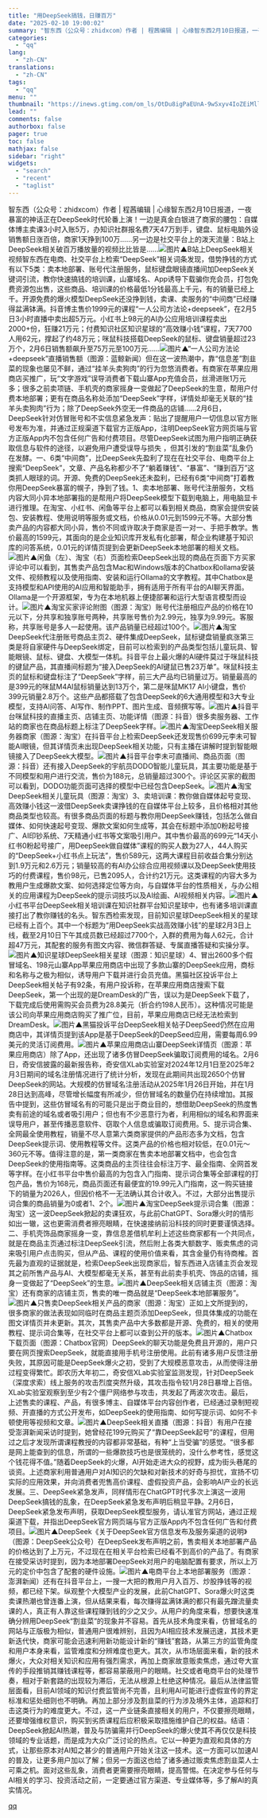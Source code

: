 ```yaml
---
title: "用DeepSeek搞钱，日赚百万"
date: "2025-02-10 19:00:02"
summary: "智东西（公众号：zhidxcom）作者 | 程茜编辑 | 心缘智东西2月10日报道，一夜暴富的神话正..."
categories:
  - "qq"
lang:
  - "zh-CN"
translations:
  - "zh-CN"
tags:
  - "qq"
menu: ""
thumbnail: "https://inews.gtimg.com/om_ls/OtDu8igPaEUnA-9wSxyv4IoZEiMllyUwzl8NaSM5xM13oAA_640360/0"
lead: ""
comments: false
authorbox: false
pager: true
toc: false
mathjax: false
sidebar: "right"
widgets:
  - "search"
  - "recent"
  - "taglist"
---
```


智东西（公众号：zhidxcom）作者 | 程茜编辑 | 心缘智东西2月10日报道，一夜暴富的神话正在DeepSeek时代轮番上演！一边是真金白银进了商家的腰包：自媒体博主卖课3小时入账5万，办知识社群报名费7天47万到手，键盘、鼠标电脑外设销售额日涨百倍，商家1天挣到100万……另一边是社交平台上的泼天流量：B站上DeepSeek相关破百万播放量的视频比比皆是……![图片](https://inews.gtimg.com/om_bt/OXSCEEnkdWtAbS4LfTE-BaXBbPcnA2strzHl6--iTUavYAA/641)▲B站上DeepSeek相关视频智东西在电商、社交平台上检索“DeepSeek”相关词条发现，借势挣钱的方式有以下5类：卖本地部署、账号代注册服务，鼠标键盘眼镜直播间加DeepSeek关键词引流，教你快速搞钱的培训课，山寨域名、App诱导下载骗你充会员，打包免费资源包出售，这些商品、培训课的价格最低1分钱最高上千元，有的销量已经上千。开源免费的爆火模型DeepSeek还没挣到钱，卖课、卖服务的“中间商”已经赚得盆满钵满。抖音博主售价1999元的课程“一人公司方法论+deepseek”，在2月5日3小时直播中卖出超5万元。小红书上98元的AI办公应用培训课程卖出2000+份，狂赚21万元；付费知识社区知识星球的“高效赚小钱”课程，7天7700人用62元，撑起了约48万元；咪鼠科技搭载DeepSeek的鼠标、键盘销量超过23万个，2月6日销售额飙升至75万元至100万元……![图片](https://inews.gtimg.com/om_bt/O-0Gwh9QZxMlsmswcCz3U08Zc_WxAr9c4eFJZg6JE2wSgAA/641)▲“一人公司方法论+deepseek”直播销售额（图源：蓝鲸新闻）但在这一波热潮中，靠“信息差”割韭菜的现象也屡见不鲜，通过“挂羊头卖狗肉”的行为忽悠消费者。有商家在苹果应用商店买推广，玩“文字游戏”误导消费者下载山寨App充值会员，丝滑进账1万元多；很多之前卖项链、手机壳的商家摇身一变做起了DeepSeek的生意，帮用户付费本地部署；更有在商品名称处添加“DeepSeek”字样，详情处却毫无关联的“挂羊头卖狗肉”行为；除了DeepSeek外空无一件商品的店铺……2月6日，DeepSeek针对仿冒账号和不实信息紧急发声：贴出了提醒用户一切信息以官方账号发布为准，并通过正规渠道下载官方正版App，注明DeepSeek官方网页端与官方正版App内不包含任何广告和付费项目。尽管DeepSeek试图为用户指明正确获取信息与软件的途径，以避免用户遭受误导与损失 ，但其引发的“割韭菜”乱象仍在发酵。一、6类“中间商”，比DeepSeek先盈利了现在在社交平台、电商平台上搜索“DeepSeek”，文章、产品名称都少不了“躺着赚钱”、“暴富”、“赚到百万”这类抓人眼球的词。开源、免费的DeepSeek还未盈利，已经有6类“中间商”打着教你用DeepSeek暴富的幌子，挣到了钱。1、卖本地部署、账号代注册服务，文档内容大同小异本地部署指的是帮用户将DeepSeek模型下载到电脑上，用电脑显卡进行推理。在淘宝、小红书、闲鱼等平台上都可以看到相关商品，商家会提供安装包、安装教程、使用说明等服务或文档，价格从0.01元到1599元不等。大部分售卖产品的内容都大同小异，售价不同或许取决于商家是否一对一、手把手教学。售价最高的1599元，其面向的是企业知识库开发私有化部署，帮企业构建基于知识库的问答系统，0.01元的详情页提到会更新DeepSeek本地部署的相关文档。![图片](https://inews.gtimg.com/om_bt/OM-QclGlRFdcFySRSjVZ_uDpz8nBgfVHCGfylp0nGpiKMAA/641)▲闲鱼（左）、淘宝（右）页面检索DeepSeek出现的商品在页面下方买家评论中可以看到，其售卖产品包含Mac和Windows版本的Chatbox和ollama安装文件、视频教程以及使用指南、安装和运行Ollama的文字教程。其中Chatbox是支持模型和API使用的AI应用和智能助手，拥有适用于所有平台的AI聊天界面。Ollama是一个开源框架，专为在本地机器上便捷部署和运行大型语言模型而设计。![图片](https://inews.gtimg.com/om_bt/OgAz1W7z_4dHNkCuJvx0zVHLJVbzzvg-BXzQ9D-AUiwLYAA/641)▲淘宝买家评论附图（图源：淘宝）账号代注册相应产品的价格在10元以下，分共享和独享账号两种，共享账号售价为2.99元，独享为9.99元。客服称，共享账号是多人一起使用。该产品销量已经超过100个。![图片](https://inews.gtimg.com/om_bt/OTc-lWzzqskaNVMYs3zmd1mke3L3em0FjWyYv2XtSvNR0AA/641)▲淘宝DeepSeek代注册账号商品主页2、硬件集成DeepSeek，鼠标键盘销量疯涨第三类是将自家硬件与DeepSeek绑定，目前可以检索到的产品类型包括儿童玩具、智能眼镜、鼠标、键盘、大模型一体机。抖音平台上最火爆的AI硬件莫过于咪鼠科技的键鼠产品，其直播间标题为“接入DeepSeek的AI键鼠已售23万单”。咪鼠科技主页的鼠标和键盘标注了“DeepSeek”字样，前三大产品均已销量过万。销量最高的是399元的咪鼠M4AI鼠标销量达到13万个，第二是咪鼠MK17 AI小键盘，售价399元销量2.8万个。这些产品都搭载了包含DeepSeek的6大通用模型和3大专业模型，支持AI问答、AI写作、制作PPT、图片生成、音频撰写等。![图片](https://inews.gtimg.com/om_bt/OGARye_kBfBTttIXUuWte76lOfDDqWGQowYo56q9cRRa4AA/641)▲抖音平台咪鼠科技的直播主页、店铺主页、功能详情（图源：抖音）很多卖服务器、工作站的商家也在商品标题上标注了DeepSeek字样。![图片](https://inews.gtimg.com/om_bt/Om9jw-ZChOgO-qbZresvSM55HW2UK-55Ai-p6G9LmA6t4AA/1000)▲淘宝DeepSeek相关服务器商家（图源：淘宝）在抖音平台上检索DeepSeek还发现售价699元李未可智能AI眼镜，但其详情页未出现DeepSeek相关功能，只有主播在讲解时提到智能眼镜接入了DeepSeek大模型。![图片](https://inews.gtimg.com/om_bt/OvenVr4JGu9GbwFAsNxaH8LSqi1vuSa0cOf8zzfY2YuJEAA/1000)▲抖音平台李未可直播间、商品页面（图源：抖音）还有接入DeepSeek的宇航员DODO智能儿童玩具，其主要功能是基于不同模型和用户进行交流，售价为188元，总销量超过300个。评论区买家的截图可以看到，DODO功能页面可选择的模型中已经包含DeepSeek。![图片](https://inews.gtimg.com/om_bt/OEbB53k2vGLdnUkuPE0LEjTXWNBCmHYCzOWQoj22P_KfkAA/641)▲淘宝DeepSeek相关儿童玩具（图源：淘宝）3、卖培训课：教你做自媒体起号变现、高效赚小钱这一波借DeepSeek卖课挣钱的在自媒体平台上较多，且价格相对其他商品类型也较高。有很多商品页面的标题与教你用DeepSeek赚钱，包括怎么做自媒体、如何快速起号变现、爆款文案如何生成等，其会在标题中添加0粉起号接广、AI印钞系统、7天精通小红书等文案吸引用户。其中售价最高的699元“14天小红书0粉起号接广，用DeepSeek做自媒体”课程的购买人数为27人，44人购买的“DeepSeek+小红书点上玩法”，售价589元，这两大课程目前收益合集分别达到1.9万元和2.6万元；销量较高的有AI办公综合应用视频课以及DeepSeek使用技巧的付费课程，售价98元，已售2095人，合计约21万元。这类课程的内容大多为教用户生成爆款文案、如何选择定位等方向，与自媒体平台的性质相关，与办公相关的应用课程为DeepSeek的提示词技巧以及AI绘画、AI视频相关内容。![图片](https://inews.gtimg.com/om_bt/O_GYRW8kkVbFBfrPHInqXB8tke723RQdisNLtaBf2w62oAA/641)▲小红书平台DeepSeek相关培训课在知识社群平台知识星球中，也有诸多培训课直接打出了教你赚钱的名头。智东西检索发现，目前知识星球DeepSeek相关的星球已经有上百个。其中一个标题为“用DeepSeek实战高效赚小钱”的星球2月3日上线，截至2月10日下午其成员数已经超过7700个，入群的费用为每人62元，合计超47万元，其配套的服务有图文内容、微信群答疑、专属直播答疑和实操分享。![图片](https://inews.gtimg.com/om_bt/OVQzwL4OGWArO5iEUrpQb911IKiGwvbFJX7b4JiYLUTgAAA/641)▲知识星球DeepSeek相关星球（图源：知识星球）4、冒出2600多个假冒域名、198元山寨App苹果应用商店中出现了多款山寨的DeepSeek应用，商标和名称与之极为相似，诱导用户下载并进行会员充值。黑猫社区投诉平台上DeepSeek相关帖子有92条，有用户投诉称，在苹果应用商店搜索下载DeepSeek，第一个出现的是DreamDesk的广告，误以为是DeepSeek下载了，下载完成后使用需购买会员费为28.8美元（折合约198人民币）。这种情况可能是该公司向苹果应用商店购买了推广位，目前，苹果应用商店已经无法检索到DreamDesk。![图片](https://inews.gtimg.com/om_bt/O-sEFjomg7DgJP3zcDlaPuCU3HxQ3i15NCpVF1A0LAm8gAA/641)▲黑猫投诉平台DeepSeek相关帖子DeepSeed仍然在应用商店中，其详情页提到该App是基于DeepSeek的DeepSeed应用，需要每周6.99美元的灵活订阅费用。![图片](https://inews.gtimg.com/om_bt/O8gisDfbLpfMt7UT8vccbCVX9Mea6mCPJuBA5ORB3BbT8AA/641)▲苹果应用商店山寨DeepSeek详情页（图源：苹果应用商店）除了App，还出现了诸多仿冒DeepSeek骗取订阅费用的域名。2月6日，奇安信披露的最新报告称，奇安信XLab实验室对2024年12月1日至2025年2月3日期间的域名注册情况进行了统计分析，发现在此期间共出现2650个仿冒DeepSeek的网站。大规模的仿冒域名注册活动从2025年1月26日开始，并在1月28日达到高峰，尽管增长幅度有所减少，但仿冒域名的数量仍在持续增加。其报告中提到，这些仿冒域名有的可能只是出于商业目的，想借助DeepSeek的热度售卖有前途的域名或者吸引用户；但也有不少恶意行为者，利用相似的域名和界面来误导用户，甚至传播恶意软件、窃取个人信息或骗取订阅费用。5、提示词合集、全网最全使用教程，销量不尽人意第六类商家提供的产品形态多为文档，包含DeepSeek提示词、使用教程等文件。这类产品的价格也相对较低，在0.01元～360元不等。值得注意的是，第一类商家在售卖本地部署文档中，也会包含DeepSeek的使用指南等。这类商品的主页往往会标注万字、最全指南、全网首发等字样。在小红书平台中售价最高的为包含入门指南、提示词合集等全部课程的打包产品，售价为168元，商品页面还有最便宜的19.99元入门指南，这一购买链接下的销量为2026人，但因价格不一无法确认其合计收入。不过，大部分出售提示词合集的商品销量为0或者1、2个。![图片](https://inews.gtimg.com/om_bt/Osdmr02Lzie-3H0UrgiNVygODAvcHoxmYGBZtlyG5bOeUAA/1000)▲淘宝DeepSeek提示词合集（图源：淘宝）这一波DeepSeek掀起的卖课狂欢，与此前ChatGPT、Sora爆火时的情形如出一辙，这也更需消费者擦亮眼睛，在快速接纳前沿科技的同时更要谨慎选择。二、手机壳饰品商家摇身一变，靠信息差借机牟利上述这些商家都有一个共同点，就是在商品主页通过标注DeepSeek引流，然后附上各类大额数字、贩卖焦虑的词来吸引用户点击购买，但从产品、课程的使用价值来看，其含金量仍有待商榷。首先最为直观的证据就是，检索DeepSeek出现商家后，智东西进入店铺主页会发现其之前所售产品与AI、大模型都毫无关系，甚至有此前卖手机壳、饰品的店铺，摇身一变做起了“DeepSeek”的生意。![图片](https://inews.gtimg.com/om_bt/OP0x-HP9B7dBb5-3JImHZ465zECYxt09tDPlkzGfBFJIsAA/641)▲DeepSeek相关店铺主页（图源：淘宝）还有商家的店铺主页，售卖的唯一商品就是“DeepSeek本地部署服务”。![图片](https://inews.gtimg.com/om_bt/OA3Aw0P4nXn1k7vgUelWLrdEjZbFwTqqC6Z7gq8QIcOcQAA/641)▲只售卖DeepSeek相关产品的商家（图源：淘宝）正如上文所提到的，很多商家的做法表现如同临时在商品主题页添加DeepSeek，但具体集成的功能在图文详情页并未更新。其次，其售卖产品中大多数都是开源、免费的，相关的使用教程、提示词合集等，在社交平台上都可以查到公开的版本。![图片](https://inews.gtimg.com/om_bt/OoGmwlrSHJoXTN4vzIk2IXXP8QvBcxyySnDstdouTvzUUAA/641)▲Chatbox下载页面（图源：Chatbox官网）DeepSeek的聊天功能是免费且开源的，用户只要在网页搜索DeepSeek，就能直接用手机号注册使用。此前有诸多用户反馈注册失败，其原因可能是DeepSeek爆火之初，受到了大规模恶意攻击，从而使得注册过程变得繁忙。即农历大年初二，奇安信XLab实验室监测发现，针对DeepSeek（深度求索）线上服务的攻击烈度突然升级，其攻击指令较1月28日暴增上百倍。XLab实验室观察到至少有2个僵尸网络参与攻击，共发起了两波次攻击。最后，上述售卖的课程、产品，有很多博主、自媒体平台内容创作者，已经通过录制短视频、开直播的方式公开发布，如DeepSeek的使用指南、如何写提示词、如何不卡顿使用等视频和文章。![图片](https://inews.gtimg.com/om_bt/OxXoFsJ-iXY7JlcXZh81EBAgs3vomCeONv_24vpZr4amwAA/641)▲DeepSeek相关直播（图源：抖音）有用户在接受澎湃新闻采访时提到，她曾经花199元购买了“靠DeepSeek起号”的课程，但用过之后才发现所谓课程教授的内容都非常基础，有种“上当受骗”的感觉。“很多都是网上能查到的信息，所谓的一些爆款技巧也是很笼统的，没什么参考性，感觉这个钱花得不值。”随着DeepSeek的火爆，AI开始走进大众的视野，成为街头巷尾的谈资。上述商家利用普通用户对AI知识的欠缺和对新技术的好奇与担忧，宣扬不切实际的应用效果，并向消费者兜售高价课程、虚假投资产品，会影响AI产业的长远发展。三、DeepSeek紧急发声，同样情形在ChatGPT时代多次上演这一波用DeepSeek搞钱的乱象，在DeepSeek紧急发布声明后稍显平静。2月6日，DeepSeek紧急发布声明，获取DeepSeek模型服务，请认准官方网站，通过正规渠道下载，并指出DeepSeek官方网页端与官方正版App内不包含任何广告和付费项目。![图片](https://inews.gtimg.com/om_bt/O9MXHVm79M4DvKuOw8BRrurYhPXJGW7CNhNGxYE6_htJYAA/641)▲DeepSeek《关于DeepSeek官方信息发布及服务渠道的说明》（图源：DeepSeek公众号）在DeepSeek发布声明之前，售卖相关本地部署产品的价格达到了上万元，不过现在在相关平台检索已经看不到高价的产品了。有商家在接受采访时提到，因为本地部署DeepSeek对用户的电脑配置有要求，所以上万元的定价中包含了配套的硬件设施。![图片](https://inews.gtimg.com/om_bt/O6y2j9P0VQ7aN5yK1kimRh0FYra4el5YGgsB7BOLEHTb0AA/641)▲电商平台上本地部署服务（图源：澎湃新闻）还有在抖音平台上，一搜一大把的教用户月入百万、炒股挣钱等的视频，都已经下架。纵观整个大模型产业的发展，此前ChatGPT、Sora爆火时这类卖课热潮也曾连番上演，但从结果来看，每次赚得盆满钵满的都只有最先蹭流量卖课的人，真正有人靠这些课程赚到钱的少之又少。从用户的角度来看，想要快速准确分辨用DeepSeek“割韭菜”的现象并不容易。首先从技术角度来看，仿冒域名的网站与正版极为相似，普通用户很难辨别，且因为AI相应技术发展迅速，其技术更新迭代快，商家可能会迅速利用新功能设计新的“赚钱”套路，从第三方的监管角度和用户本身来看，监管难度和分辨难度也更大。其次，从市场层面来看，新的技术爆火，大众对相关知识和应用有强烈需求，再加上商家故意贩卖焦虑，通过夸大宣传的手段推销其赚钱课程等，都容易蒙蔽用户的眼睛。社交或者电商平台的处理节奏，相对于新套路的出现较为滞后，无法从根源上杜绝这种情况。最后从法律监管层面看，目前AI领域的知识付费监管尚不完善，且利用AI可能进行虚假宣传的界定标准和惩处细则也不明确。再加上部分涉及割韭菜的行为涉及境外主体，追踪和打击这类行为的难度更大。不过，这一产业链条直接相关的用户，不仅要擦亮眼睛，还要增强维权意识，购买到劣质课程后应积极采取措施维护自己的权益。结语：DeepSeek掀起AI热潮，普及与防骗需并行DeepSeek的爆火使其不再仅仅是科技领域的专业话题，而是成为大众广泛讨论的热点。它以一种更为直观和具体的方式，让那些原本对AI知之甚少的普通用户开始关注这一技术。这一方面可以加速AI的普及，让更多用户加以了解；但另一方面这也给了诸多通过贩卖焦虑割韭菜人士可乘之机。面对这些乱象，消费者更需要擦亮眼睛，提高警惕。在决定参与任何与AI相关的学习、投资活动之前，一定要通过官方渠道、专业媒体等，多了解AI的真实情况。

[qq](https://new.qq.com/rain/a/20250210A07DC500)
